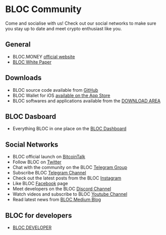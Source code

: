 # **BLOC Community**

Come and socialise with us! Check out our social networks to make sure you stay up to date and meet crypto enthusiast like you.

## **General**

* BLOC.MONEY [official website](https://bloc.money)
* [BLOC White Paper](https://bloc.money/files/whitepaper/bloc-white-paper.pdf)

## **Downloads**

* BLOC source code available from [GitHub](https://github.com/furiousteam/BLOC)
* BLOC Wallet for iOS [available on the App Store](https://itunes.apple.com/us/app/bloc-wallet-by-furiousteam-ltd/id1437924269?mt=8&ign-mpt=uo%3D2)
* BLOC softwares and applications available from the [DOWNLOAD AREA](https://bloc.money/download)

## **BLOC Dasboard**

* Everything BLOC in one place on the [BLOC Dashboard](https://dashboard.bloc.money)

## **Social Networks**

* BLOC official launch on [BitcoinTalk](https://bitcointalk.org/index.php?topic=4108831.0)
* Follow BLOC on [Twitter](https://twitter.com/bloc_money)
* Chat with the community on the BLOC [Telegram Group](https://t.me/bloc_money)
* Subscribe BLOC [Telegram Channel](https://t.me/bloc_money_channel)
* Check out the latest posts from the BLOC [Instagram](https://www.instagram.com/bloc.money)
* Like BLOC [Facebook](https://www.facebook.com/Blocmoney-383098922176113) page
* Meet developers on the BLOC [Discord Channel](https://discord.gg/5Buudya)
* Watch videos and subscribe to BLOC [Youtube Channel](https://www.youtube.com/channel/UCdvnEPWhqGtZUEx3EFBrXvA)
* Read latest news from [BLOC Medium Blog](https://medium.com/@bloc.money)

## **BLOC for developers**

* [BLOC DEVELOPER](https://bloc-developer.com)